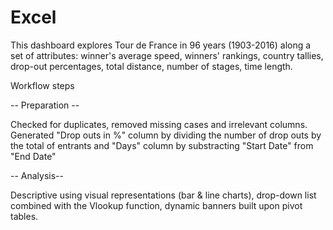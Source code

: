 # Excel

This dashboard explores Tour de France in 96 years (1903-2016) along a set of attributes: winner's average speed, winners' rankings, country tallies, drop-out percentages, total distance, number of stages, time length.

Workflow steps

-- Preparation --

Checked for duplicates, removed missing cases and irrelevant columns. 
Generated "Drop outs in %" column by dividing the number of drop outs by the total of entrants and "Days" column by substracting "Start Date" from "End Date"

-- Analysis--

Descriptive using visual representations (bar & line charts), drop-down list combined with the Vlookup function, dynamic banners built upon pivot tables.

